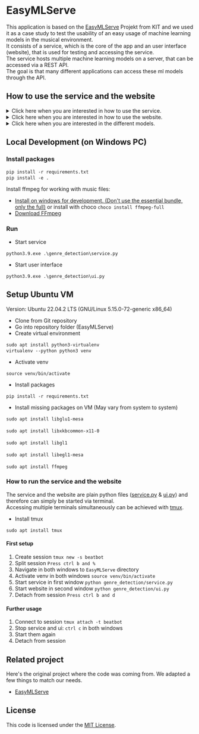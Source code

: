 # EasyMLServe

This application is based on the [EasyMLServe](https://github.com/KIT-IAI/EasyMLServe/) Projekt from KIT and we used it as a case study to test the usability of an easy usage of machine learning models in the musical environment.<br>
It consists of a service, which is the core of the app and an user interface (website), that is used for testing and accessing the service.<br>
The service hosts multiple machine learning models on a server, that can be accessed via a REST API.<br>
The goal is that many different applications can access these ml models through the API.

## How to use the service and the website

<details>
<summary>Click here when you are interested in how to use the service.</summary>

The service is reachable on port 8000.

Simply send a JSON Post request to /process:

```
{
    "model_to_use": 2, // 0 = "Librosa - GTZAN", 1 = "Librosa - FMA", 2 = "JLibrosa - GTZAN", 3 = "JLibrosa - FMA"
    "music_array": [
        mfcc_01_mean,mfcc_01_std,...,mfcc_20_mean,mfcc_20_std
    ]
}
```

The service will answer with a response like this:

```
{
  "genre": "Metal",
  "confidences": {
    "Blues": 0.001,
    "Classical": 0.002,
    "Country": 0.005,
    "Disco": 0.018,
    "HipHop": 0.0132,
    "Jazz": 0.0003,
    "Metal": 0.562,
    "Pop": 0.0533,
    "Reggae": 0.025,
    "Rock": 0.3202
  }
}
```

</details>

<details>
<summary>Click here when you are interested in how to use the website.</summary>

The website is reachable on port 8080.

![How To Use Website](assets/how_to_website.png)

</details>

<details>
<summary>Click here when you are interested in the different models.</summary>

Four models are available, which differ in the following points:

- The language in which the mfcc values are generated:
  - Librosa: The popular Python library for working with audio files.
  - JLibrosa: The Java counterpart to the Python library, used because it generates slightly different values than Librosa.
- The data set from which the mfcc values are generated (we split the sound files described below into 5-second parts and added noise, doubling the number of snippets):
  - GTZAN: 10 genres, 100 audio files, each 30 seconds long.
  - Free Music Archive (FMA): 8 genres, 1000 audio files, each 30 seconds long.

</details>

## Local Development (on Windows PC)

### Install packages

```
pip install -r requirements.txt
pip install -e .
```

Install ffmpeg for working with music files:

- [Install on windows for development. (Don't use the essential bundle, only the full)](https://phoenixnap.com/kb/ffmpeg-windows) or install with choco `choco install ffmpeg-full`
- [Download FFmpeg](https://ffmpeg.org/download.html)

### Run

- Start service

```
python3.9.exe .\genre_detection\service.py
```

- Start user interface

```
python3.9.exe .\genre_detection\ui.py
```

## Setup Ubuntu VM

Version: Ubuntu 22.04.2 LTS (GNU/Linux 5.15.0-72-generic x86_64)

- Clone from Git repository
- Go into repository folder (EasyMLServe)
- Create virtual environment

```
sudo apt install python3-virtualenv
virtualenv --python python3 venv
```

- Activate venv

```
source venv/bin/activate
```

- Install packages

```
pip install -r requirements.txt
```

- Install missing packages on VM (May vary from system to system)

```
sudo apt install libglu1-mesa

sudo apt install libxkbcommon-x11-0

sudo apt install libgl1

sudo apt install libegl1-mesa

sudo apt install ffmpeg
```

### How to run the service and the website

The service and the website are plain python files ([service.py](genre_detection/service.py) & [ui.py](genre_detection/ui.py)) and therefore can simply be started via terminal.<br>
Accessing multiple terminals simultaneously can be achieved with [tmux](https://github.com/tmux/tmux/wiki).

- Install tmux

```
sudo apt install tmux
```

#### First setup

1. Create session `tmux new -s beatbot`
2. Split session `Press ctrl b and %`
3. Navigate in both windows to `EasyMLServe` directory
4. Activate venv in both windows `source venv/bin/activate`
5. Start service in first window `python genre_detection/service.py`
6. Start website in second window `python genre_detection/ui.py`
7. Detach from session `Press ctrl b and d`

#### Further usage

1. Connect to session `tmux attach -t beatbot`
2. Stop service and ui: `ctrl c` in both windows
3. Start them again
4. Detach from session

## Related project

Here's the original project where the code was coming from. We adapted a few things to match our needs.

- [EasyMLServe](https://github.com/KIT-IAI/EasyMLServe/)

## License

This code is licensed under the [MIT License](https://github.com/KIT-IAI/EasyMLServe/blob/main/LICENSE).
